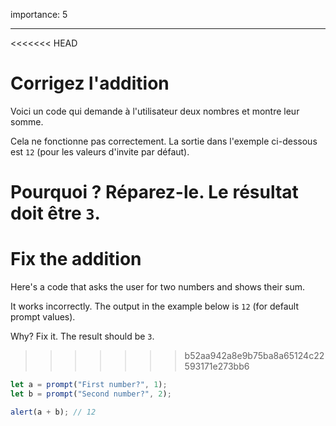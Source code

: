 importance: 5

---

<<<<<<< HEAD
# Corrigez l'addition

Voici un code qui demande à l'utilisateur deux nombres et montre leur somme.

Cela ne fonctionne pas correctement. La sortie dans l'exemple ci-dessous est `12` (pour les valeurs d'invite par défaut).

Pourquoi ? Réparez-le. Le résultat doit être `3`.
=======
# Fix the addition

Here's a code that asks the user for two numbers and shows their sum.

It works incorrectly. The output in the example below is `12` (for default prompt values).

Why? Fix it. The result should be `3`.
>>>>>>> b52aa942a8e9b75ba8a65124c22593171e273bb6

```js run
let a = prompt("First number?", 1);
let b = prompt("Second number?", 2);

alert(a + b); // 12
```
